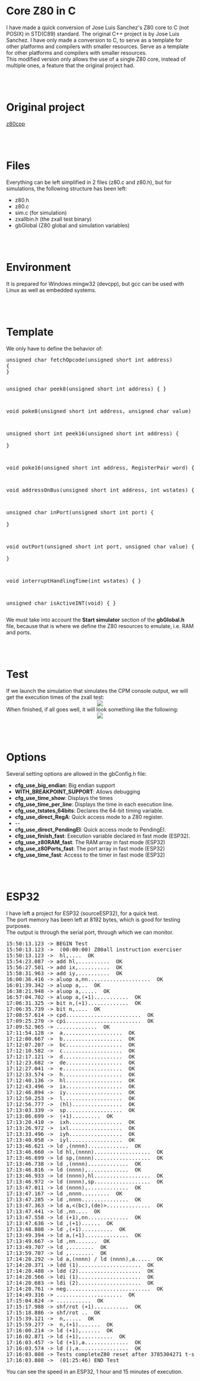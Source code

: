 # Core Z80 in C
I have made a quick conversion of Jose Luis Sanchez's Z80 core to C (not POSIX) in STD(C89) standard.
The original C++ project is by Jose Luis Sanchez. I have only made a conversion to C, to serve as a template for other platforms and compilers with smaller resources.
 Serve as a template for other platforms and compilers with smaller resources.<br>
This modified version only allows the use of a single Z80 core, instead of multiple ones, a feature that the original project had.

<br><br>
<h1>Original project</h1>
<a href='https://github.com/jsanchezv/z80cpp'>z80cpp</a></li>


<br><br>
<h1>Files</h1>
Everything can be left simplified in 2 files (z80.c and z80.h), but for simulations, the following structure has been left:
<ul>
 <li>z80.h</li>
 <li>z80.c</li>
 <li>sim.c (for simulation)</li>
 <li>zxallbin.h (the zxall test binary)</li>
 <li>gbGlobal (Z80 global and simulation variables)</li>
</ul>


<br><br>
<h1>Environment</h1>
It is prepared for Windows mingw32 (devcpp), but gcc can be used with Linux as well as embedded systems.

<br><br>
<h1>Template</h1>
We only have to define the behavior of:
<pre>
unsigned char fetchOpcode(unsigned short int address)
{
}

unsigned char peek8(unsigned short int address)
{
}

void poke8(unsigned short int address, unsigned char value)
{
}

unsigned short int peek16(unsigned short int address)
{   
}

void poke16(unsigned short int address, RegisterPair word)
{
}

void addressOnBus(unsigned short int address, int wstates)
{
}

unsigned char inPort(unsigned short int port)
{    
}

void outPort(unsigned short int port, unsigned char value)
{    
}

void interruptHandlingTime(int wstates)
{
}

unsigned char isActiveINT(void)
{
}
</pre>
We must take into account the <b>Start simulator</b> section of the <b>gbGlobal.h</b> file, because that is where we define the Z80 resources to emulate, i.e. RAM and ports.


<br><br>
<h1>Test</h1>
If we launch the simulation that simulates the CPM console output, we will get the execution times of the zxall test:
<center><img src='https://raw.githubusercontent.com/rpsubc8/z80coreJLSc/main/preview/previewzxall1.gif'></center>
When finished, if all goes well, it will look something like the following:
<center><img src='https://raw.githubusercontent.com/rpsubc8/z80coreJLSc/main/preview/previewzxall2.gif'></center>

<br><br>
<h1>Options</h1>
Several setting options are allowed in the gbConfig.h file:
<ul>
 <li><b>cfg_use_big_endian</b>: Big endian support</li>
 <li><b>WITH_BREAKPOINT_SUPPORT</b>: Allows debugging</li> 
 <li><b>cfg_use_time_show</b>: Displays the times</li>
 <li><b>cfg_use_time_per_line</b>: Displays the time in each execution line.</li>
 <li><b>cfg_use_tstates_64bits</b>: Declares the 64-bit timing variable.</li>
 <li><b>cfg_use_direct_RegA</b>: Quick access mode to a Z80 register.</li>
 <li>--</li>
 <li><b>cfg_use_direct_PendingEI</b>: Quick access mode to PendingEI.</li>
 <li><b>cfg_use_finish_fast</b>: Execution variable declared in fast mode (ESP32).</li>
 <li><b>cfg_use_z80RAM_fast</b>: The RAM array in fast mode (ESP32)</li>
 <li><b>cfg_use_z80Ports_fast</b>: The port array in fast mode (ESP32)</li>
 <li><b>cfg_use_time_fast</b>: Access to the timer in fast mode (ESP32)</li>
</ul>


<br><br>
<h1>ESP32</h1>
I have left a project for ESP32 (sourceESP32), for a quick test.<br>
The port memory has been left at 8192 bytes, which is good for testing purposes.<br>
The output is through the serial port, through which we can monitor.
<pre>
15:50:13.123 -> BEGIN Test
15:50:13.123 ->  (00:00:00) Z80all instruction exerciser
15:50:13.123 -> <adc,sbc> hl,<bc,de,hl,sp>....  OK
15:54:23.087 -> add hl,<bc,de,hl,sp>..........  OK
15:56:27.501 -> add ix,<bc,de,ix,sp>..........  OK
15:58:31.963 -> add iy,<bc,de,iy,sp>..........  OK
16:00:36.416 -> aluop a,nn....................  OK
16:01:39.342 -> aluop a,<b,c,d,e,h,l,(hl),a>..  OK
16:38:21.948 -> aluop a,<ixh,ixl,iyh,iyl>.....  OK
16:57:04.702 -> aluop a,(<ix,iy>+1)...........  OK
17:06:31.325 -> bit n,(<ix,iy>+1).............  OK
17:06:35.739 -> bit n,<b,c,d,e,h,l,(hl),a>....  OK
17:08:57.614 -> cpd<r>........................  OK
17:09:25.270 -> cpi<r>........................  OK
17:09:52.965 -> <daa,cpl,scf,ccf>.............  OK
17:11:54.128 -> <inc,dec> a...................  OK
17:12:00.667 -> <inc,dec> b...................  OK
17:12:07.207 -> <inc,dec> bc..................  OK
17:12:10.582 -> <inc,dec> c...................  OK
17:12:17.121 -> <inc,dec> d...................  OK
17:12:23.682 -> <inc,dec> de..................  OK
17:12:27.041 -> <inc,dec> e...................  OK
17:12:33.574 -> <inc,dec> h...................  OK
17:12:40.136 -> <inc,dec> hl..................  OK
17:12:43.496 -> <inc,dec> ix..................  OK
17:12:46.894 -> <inc,dec> iy..................  OK
17:12:50.253 -> <inc,dec> l...................  OK
17:12:56.777 -> <inc,dec> (hl)................  OK
17:13:03.339 -> <inc,dec> sp..................  OK
17:13:06.699 -> <inc,dec> (<ix,iy>+1).........  OK
17:13:20.410 -> <inc,dec> ixh.................  OK
17:13:26.972 -> <inc,dec> ixl.................  OK
17:13:33.496 -> <inc,dec> iyh.................  OK
17:13:40.058 -> <inc,dec> iyl.................  OK
17:13:46.621 -> ld <bc,de>,(nnnn).............  OK
17:13:46.660 -> ld hl,(nnnn)..................  OK
17:13:46.699 -> ld sp,(nnnn)..................  OK
17:13:46.738 -> ld <ix,iy>,(nnnn).............  OK
17:13:46.816 -> ld (nnnn),<bc,de>.............  OK
17:13:46.933 -> ld (nnnn),hl..................  OK
17:13:46.972 -> ld (nnnn),sp..................  OK
17:13:47.011 -> ld (nnnn),<ix,iy>.............  OK
17:13:47.167 -> ld <bc,de,hl,sp>,nnnn.........  OK
17:13:47.285 -> ld <ix,iy>,nnnn...............  OK
17:13:47.363 -> ld a,<(bc),(de)>..............  OK
17:13:47.441 -> ld <b,c,d,e,h,l,(hl),a>,nn....  OK
17:13:47.558 -> ld (<ix,iy>+1),nn.............  OK
17:13:47.636 -> ld <b,c,d,e>,(<ix,iy>+1)......  OK
17:13:48.808 -> ld <h,l>,(<ix,iy>+1)..........  OK
17:13:49.394 -> ld a,(<ix,iy>+1)..............  OK
17:13:49.667 -> ld <ixh,ixl,iyh,iyl>,nn.......  OK
17:13:49.707 -> ld <bcdehla>,<bcdehla>........  OK
17:13:59.707 -> ld <bcdexya>,<bcdexya>........  OK
17:14:20.292 -> ld a,(nnnn) / ld (nnnn),a.....  OK
17:14:20.371 -> ldd<r> (1)....................  OK
17:14:20.488 -> ldd<r> (2)....................  OK
17:14:20.566 -> ldi<r> (1)....................  OK
17:14:20.683 -> ldi<r> (2)....................  OK
17:14:20.761 -> neg...........................  OK
17:14:49.316 -> <rrd,rld>.....................  OK
17:15:04.824 -> <rlca,rrca,rla,rra>...........  OK
17:15:17.988 -> shf/rot (<ix,iy>+1)...........  OK
17:15:18.886 -> shf/rot <b,c,d,e,h,l,(hl),a>..  OK
17:15:39.121 -> <set,res> n,<bcdehl(hl)a>.....  OK
17:15:59.277 -> <set,res> n,(<ix,iy>+1).......  OK
17:16:00.214 -> ld (<ix,iy>+1),<b,c,d,e>......  OK
17:16:02.871 -> ld (<ix,iy>+1),<h,l>..........  OK
17:16:03.457 -> ld (<ix,iy>+1),a..............  OK
17:16:03.574 -> ld (<bc,de>),a................  OK
17:16:03.808 -> Tests completeZ80 reset after 3785304271 t-states
17:16:03.808 ->  (01:25:46) END Test
</pre>
You can see the speed in an ESP32, 1 hour and 15 minutes of execution.

